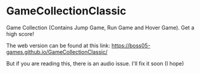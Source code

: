 # GameCollectionClassic
Game Collection (Contains Jump Game, Run Game and Hover Game). Get a high score!

The web version can be found at this link:
https://boss05-games.github.io/GameCollectionClassic/

But if you are reading this, there is an audio issue. I'll fix it soon (I hope)
